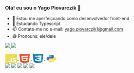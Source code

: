 ### Olá! eu sou o Yago Piovarczik 👋

- 🔭 Estou me aperfeiçoando como desenvolvedor front-end
- 🌱 Estudando Typescript
- 📫 Contate-me no e-mail: yago.piovarczik1@gmail.com
- 😄 Pronouns: ele/dele
<div>
  <a href="https://github.com/yaccus">
  <img height="180cm"src="https://github-readme-stats.vercel.app/api?username=yaccus&show_icons=true&theme=dark&iclude_all_commits=true&count+private=true"/>
  <img height="180cm"src="https://github-readme-stats.vercel.app/api/top.langs/?username=yaccus&layout=compact&langs_count=16&theme=dracula"/>
<div>

<div style="display: inline_block"><br>
  <img align="center" alt="Yaccus-Js" height="30" width="40" src="https://raw.githubusercontent.com/devicons/devicon/master/icons/javascript/javascript-plain.svg">
  <img align="center" alt="Yaccus-HTML" height="30" width="40" src="https://raw.githubusercontent.com/devicons/devicon/master/icons/html5/html5-original.svg">
  <img align="center" alt="Yaccus-CSS" height="30" width="40" src="https://raw.githubusercontent.com/devicons/devicon/master/icons/css3/css3-original.svg">
  <img align="center" alt="Yaccus-Python" height="30" width="40" src="https://raw.githubusercontent.com/devicons/devicon/master/icons/python/python-original.svg">
</div>

<div> 
  <a href="https://www.youtube.com/@yagopiovarczik1744/" target="_blank"><img src="https://img.shields.io/badge/YouTube-FF0000?style=for-the-badge&logo=youtube&logoColor=white" target="_blank"></a>
  <a href="https://instagram.com/yago.piovarczik" target="_blank"><img src="https://img.shields.io/badge/-Instagram-%23E4405F?style=for-the-badge&logo=instagram&logoColor=white" target="_blank"></a>
 	<a href="https://www.twitch.tv/yaccus" target="_blank"><img src="https://img.shields.io/badge/Twitch-9146FF?style=for-the-badge&logo=twitch&logoColor=white" target="_blank"></a>
 <a href="https://discord.gg/559382848667385868" target="_blank"><img src="https://img.shields.io/badge/Discord-7289DA?style=for-the-badge&logo=discord&logoColor=white" target="_blank"></a> 
 <a href="https://linkedin.com/in/yago-piovarczik-278403216" target="_blank"><img src="https://img.shields.io/badge/LinkedIn-0077B5?style=for-the-badge&logo=linkedin&logoColor=white" target="_blank"></a>
</div>



  
  

